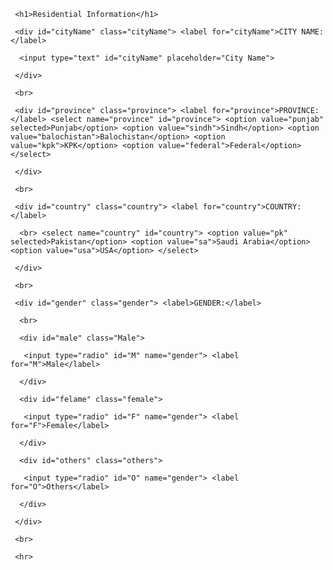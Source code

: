 <div id="residentialinfo" class="residentialinfo"> 

     <h1>Residential Information</h1> 

     <div id="cityName" class="cityName"> <label for="cityName">CITY NAME:</label> 

      <input type="text" id="cityName" placeholder="City Name"> 

     </div> 

     <br> 

     <div id="province" class="province"> <label for="province">PROVINCE:</label> <select name="province" id="province"> <option value="punjab" selected>Punjab</option> <option value="sindh">Sindh</option> <option value="balochistan">Balochistan</option> <option value="kpk">KPK</option> <option value="federal">Federal</option> </select> 

     </div> 

     <br> 

     <div id="country" class="country"> <label for="country">COUNTRY:</label>

      <br> <select name="country" id="country"> <option value="pk" selected>Pakistan</option> <option value="sa">Saudi Arabia</option> <option value="usa">USA</option> </select> 

     </div> 

     <br> 

     <div id="gender" class="gender"> <label>GENDER:</label>

      <br> 

      <div id="male" class="Male"> 

       <input type="radio" id="M" name="gender"> <label for="M">Male</label> 

      </div> 

      <div id="felame" class="female"> 

       <input type="radio" id="F" name="gender"> <label for="F">Female</label> 

      </div> 

      <div id="others" class="others"> 

       <input type="radio" id="O" name="gender"> <label for="O">Others</label> 

      </div> 

     </div> 

     <br> 

     <hr> 
